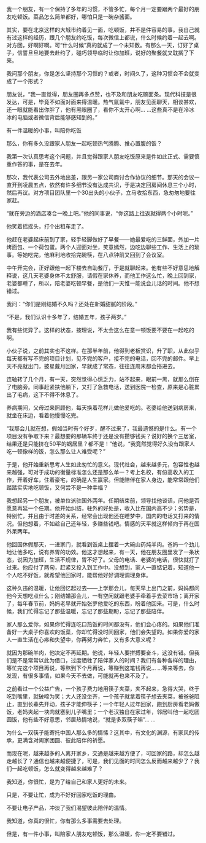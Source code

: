 我一个朋友，有一个保持了多年的习惯，不管多忙，每个月一定要跟两个最好的朋友吃顿饭。菜品怎么简单都好，哪怕只是一碗杂酱面。  
  
其实，要在北京这样的大城市约着见一面，吃顿饭，并不是件容易的事。我自己就有过这样的经历，跟几个朋友约吃饭，每次微信上都说，什么时候约着一起去啊。对方回，好啊好啊。可“什么时候”真的就成了一个未知数。有那么一天，订好了桌子，信誓旦旦地要去赴约了，碰巧领导临时让你加班，说好的聚餐就又耽搁了下来。  
  
我问那个朋友，你是怎么坚持那个习惯的？或者，时间久了，这种习惯会不会就变成了一个形式？  
  
朋友说，“我一直觉得，朋友圈再多点赞，也不及和朋友吃碗面条。现代科技是很发达，可是，毕竟不如面对面来得温暖。热气氤氲中，朋友见面聊天，相谈甚欢，还一眼就能看出你胖了，他有黑眼圈了，看你不太开心啊… …这些真不是在冷冰冰的电脑或者微信背后能够感知到的。”  
  
有一件温暖的小事，叫陪你吃饭  
  
那么，你有多久没跟家人朋友一起吃顿热气腾腾、推心置腹的饭？  
  
我第一次认真思考这个问题，并且觉得跟家人朋友吃饭原来是件如此正式、需要慎重作答的事，是在去年。  
  
那次，我代表公司去外地出差，跟另一家公司商讨合作协议的细节。那天的会议一直开到凌晨五点，依然有许多细节没有达成共识，于是决定回房间休息三个小时，然后再议。对方项目团队里一个30出头的小伙子，立马收拾东西，急匆匆地要往家赶。  
  
“就在旁边的酒店凑合一晚上吧。”他的同事说，“你这路上往返就得两个小时呢。”  
  
他笑着摇摇头，打个出租车走了。  
  
他赶在老婆起床前到了家，轻手轻脚做好了早餐——她最爱吃的三鲜面，外加一片烤面包、一个荷包蛋。两个人迎面对坐，笑意嫣然，边吃边聊些工作、生活上的琐事。等她吃完，他麻利地收拾完碗筷，在八点钟前又回到了会议室。  
  
中午开完会，正好跟他一起下楼去自助餐厅，于是就聊起来。他有些不好意思地解释说，这几天老婆身体不太舒服，请假在家休养，而他工作这么忙，晚上回到家，老婆都睡了，所以，陪老婆吃顿早餐，是他们一天惟一能说会儿话的时间。他不想错过。  
  
我问：“你们是刚结婚不久吗？还处在新婚甜腻的阶段。”  
  
“不是，我们认识十多年了，结婚五年，孩子两岁。”  
  
我有些诧异了。这样的状态，按理说，不太会这么在意一顿饭要不要在一起吃的啊。  
  
小伙子说，之前其实也不这样。在那半年前，他得到老板赏识，升了职，从此似乎每天都有写不完的项目计划，见不完的客户，接不完的电话，回不完的邮件。早上天不亮就出门，披星戴月回家，早就成了常态，往往连周末都会搭进去。  
  
连轴转了几个月，有一天，突然觉得心慌乏力，站不起来，眼前一黑，就那么倒在了电脑旁。同事赶紧扶他躺下，又打了急救电话，送到医院一检查，原来是心脏累出了毛病，这下不得不休息了。  
  
养病期间，父母过来照顾他，每天换着花样儿做他爱吃的。老婆给他送到病房来，就坐在床边，看着他慢慢吃完。  
  
“我那会儿就在想，假如当时有个好歹，醒不过来了，我最遗憾的是什么。有一个项目没有争取下来？最想要的那辆车终于还是没有攒够钱买？说好的换个三居室，结果还是只能挤在50平的蜗居里？都不是！”他说，“我竟然觉得好久没有跟家人吃一顿像样的饭，怎么那么让人难受呢？”  
  
于是，他开始重新思考人生如此匆忙的意义。现代社会，越来越多元，包容性也越来越强，可对于成功的衡量标准怎么还是那么单一？考上名校，有份高收入的工作，开着好车，住着豪宅，的确是人生赢家。但能陪伴在家人身边，能常常跟他们踏踏实实地吃顿饭，又何尝不是一种幸福？  
  
我想起另一个朋友，被单位派驻国外两年。任期结束前，领导找他谈话，问他是否愿意再延一个任期。他开始纠结，驻外的好处是，收入比在国内高不少；劣势是，特别忙，并且由于时差的关系，经常会出现他还在睡梦中，国内的电话又打来的情况。但他想着，不如趁自己还年轻，多赚些钱吧。情感的天平就这样倾向于再在国外呆两年。  
  
他回国休假那天，一进家门，就看到饭桌上摆着一大碗山药炖羊肉。爸妈一个劲儿地让他多吃，说有养胃的功效。他这才想起来，有一天，他在朋友圈里发了一条状态，说因为加班，生活不规律，胃不好了。父母的电话、老婆的电话，很快就打了过来。他应付了两句，赶紧又投入到工作中。没想到，家人一直惦记着，知道他一个人吃不好饭，就希望他回家时，能帮他好好调理调理身体。  
  
这种久违的温暖，让他回忆起过去——上学那会儿，每天早上出门之前，妈妈都问他今天想吃点什么；刚结婚那会儿，一有空闲就跟老婆手牵着手去菜市场；离开家了，每年春节前，妈妈老早就开始张罗他爱吃的东西，盼着他回来。可是，什么时候，我们忙得忘记了那些温暖，忘记了那些期盼，忘记了那些陪伴。  
  
家人那么爱你，如果你忙得连吃口热饭的时间都没有，他们会心疼的。如果他们准备好一大桌子你喜欢的饭菜，你却忙得没时间回家，他们会失望的。如果你爱的家人一直生活在心疼和失望中，你再努力奔忙，又有多大意义呢？  
  
就因为那碗羊肉，他决定不再延期。他说，年轻人要拼搏要奋斗，这没有错。但我们是不是常常以此为借口，过度牺牲了陪伴家人的时间？我们有各种各样的理由，等忙完这个项目再说，等熬到下个月再说，等赚到这笔钱再说… …等来等去，你发现，有很多事情，如果今天不去做，可能就再也来不及了。  
  
之前看过一个公益广告，一个孩子费力地用筷子夹菜，夹不起来，急得大哭，终于吃到嘴里，就破啼为笑；大人还没坐齐，一个孩子就拿着筷子想去夹菜，被爸爸阻止，直到长辈先开动，孩子才能伸筷子；一个年轻人过年回家，跑到厨房看老妈做饭，老妈夹起一块肉就塞到儿子嘴里；一个老汉独自在家过年，邻居叫他一起吃团圆饭，他有些不好意思，邻居热情地说，“就是多双筷子嘛”… …  
  
为什么一双筷子能寄托中国人那么多的情愫？这其中，有文化的渊源，有家风的传承，更满含对阖家团圆、彼此陪伴的祈愿。  
  
而现在呢，越来越多的人离开家乡，交通是越来越方便了，可回家的路，却怎么越走越长了？通信也越来越便捷了，可是，我们见面的时间怎么反而越来越少了？我们一起吃顿饭，怎么就变得越来越难了？  
  
我知道，你很忙，是为了给自己和家人更好的未来。  
  
只是，不要让忙，成为不好好回家吃饭的理由。  
  
不要让电子产品，冲淡了我们渴望彼此陪伴的温情。  
  
我知道，你真的很忙，你有那么多事需要去处理。  
  
但是，有一件小事，叫陪家人朋友吃顿饭，那么温暖，你一定不要错过。